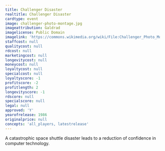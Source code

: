 ```yaml
---
title: Challenger Disaster
realtitle: Challenger Disaster
cardtype: event
image: challenger-photo-montage.jpg
imageattribution: Galdrad
imagelicense: Public Domain
imagelink: 'https://commons.wikimedia.org/wiki/File:Challenger_Photo_Montage.jpg'
staffcost: null
qualitycost: null
rdcost: null
marketingcost: null
longevitycost: null
moneycost: null
loyaltycost: null
specialcost: null
loyaltyscore: -1
profitscore: -2
profitlength: 2
longevityscore: -1
rdscore: null
specialscore: null
legal: null
approved: 'Y'
yearofrelease: 1986
originalprice: null
concepts: 'all_players, latestrelease'
---
```


A catastrophic space shuttle disaster leads to a reduction of confidence in computer technology.
